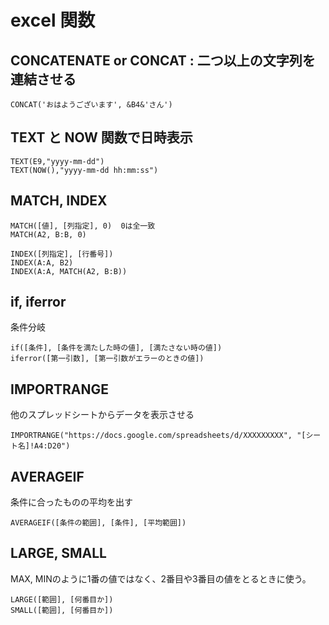 # excel 関数

## CONCATENATE or CONCAT : 二つ以上の文字列を連結させる
```
CONCAT('おはようございます', &B4&'さん')
```

## TEXT と NOW 関数で日時表示

```
TEXT(E9,"yyyy-mm-dd")
TEXT(NOW(),"yyyy-mm-dd hh:mm:ss")
```

## MATCH, INDEX

```
MATCH([値], [列指定], 0)  0は全一致
MATCH(A2, B:B, 0) 

INDEX([列指定], [行番号]) 
INDEX(A:A, B2)
INDEX(A:A, MATCH(A2, B:B))
```

## if, iferror

条件分岐

```
if([条件], [条件を満たした時の値], [満たさない時の値])
iferror([第一引数], [第一引数がエラーのときの値])
```

## IMPORTRANGE

他のスプレッドシートからデータを表示させる

```
IMPORTRANGE("https://docs.google.com/spreadsheets/d/XXXXXXXXX", "[シート名]!A4:D20")
```

## AVERAGEIF
条件に合ったものの平均を出す

```
AVERAGEIF([条件の範囲], [条件], [平均範囲])
```

## LARGE, SMALL

MAX, MINのように1番の値ではなく、2番目や3番目の値をとるときに使う。

```
LARGE([範囲], [何番目か])
SMALL([範囲], [何番目か])
```
